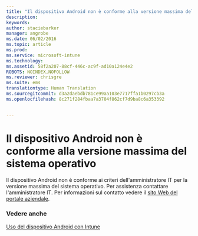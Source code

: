 ```yaml
---
title: "Il dispositivo Android non è conforme alla versione massima del sistema operativo | Microsoft Intune"
description: 
keywords: 
author: staciebarker
manager: angrobe
ms.date: 06/02/2016
ms.topic: article
ms.prod: 
ms.service: microsoft-intune
ms.technology: 
ms.assetid: 58f2a207-88cf-446c-ac9f-ad10a124e4e2
ROBOTS: NOINDEX,NOFOLLOW
ms.reviewer: chrisgre
ms.suite: ems
translationtype: Human Translation
ms.sourcegitcommit: d3a2daebdb781ce99aa103e7717ffa1b0297cb3a
ms.openlocfilehash: 8c271f284fbaa7a3704f862cf7d9ba8c6a353392


---
```


# Il dispositivo Android non è conforme alla versione massima del sistema operativo

Il dispositivo Android non è conforme ai criteri dell'amministratore IT per la versione massima del sistema operativo. Per assistenza contattare l'amministratore IT. Per informazioni sul contatto vedere il [sito Web del portale aziendale](http://portal.manage.microsoft.com).


### Vedere anche
[Uso del dispositivo Android con Intune](using-your-android-device-with-intune.md)



<!--HONumber=Aug16_HO4-->


